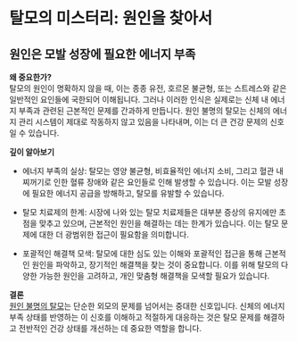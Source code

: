 
# 탈모의 미스터리: 원인을 찾아서

## 원인은 모발 성장에 필요한 에너지 부족

**왜 중요한가?**   
탈모의 원인이 명확하지 않을 때, 이는 종종 유전, 호르몬 불균형, 또는 스트레스와 같은 일반적인 요인들에 국한되어 이해됩니다. 그러나 이러한 인식은 실제로는 신체 내 에너지 부족과 관련된 근본적인 문제를 간과하게 만듭니다. 원인 불명의 탈모는 신체의 에너지 관리 시스템이 제대로 작동하지 않고 있음을 나타내며, 이는 더 큰 건강 문제의 신호일 수 있습니다. 

**깊이 알아보기** 

- 에너지 부족의 실상: 탈모는 영양 불균형, 비효율적인 에너지 소비, 그리고 혈관 내 찌꺼기로 인한 혈류 장애와 같은 요인들로 인해 발생할 수 있습니다. 이는 모발 성장에 필요한 에너지 공급을 방해하고, 탈모를 유발할 수 있습니다. 

- 탈모 치료제의 한계: 시장에 나와 있는 탈모 치료제들은 대부분 증상의 유지에만 초점을 맞추고 있으며, 근본적인 원인을 해결하는 데는 한계가 있습니다. 이는 탈모 문제에 대한 더 광범위한 접근이 필요함을 의미합니다. 

- 포괄적인 해결책 모색: 탈모에 대한 심도 있는 이해와 포괄적인 접근을 통해 근본적인 원인을 파악하고, 장기적인 해결책을 찾는 것이 중요합니다. 이를 위해 탈모의 다양한 가능한 원인을 고려하고, 개인 맞춤형 해결책을 모색할 필요가 있습니다. 

**결론**  
[원인 불명의 탈모](/m04/m0403)는 단순한 외모의 문제를 넘어서는 중대한 신호입니다. 신체의 에너지 부족 상태를 반영하는 이 신호를 이해하고 적절하게 대응하는 것은 탈모 문제를 해결하고 전반적인 건강 상태를 개선하는 데 중요한 역할을 합니다.
<!--stackedit_data:
eyJoaXN0b3J5IjpbMTkzNDYwNjMyMiwxNjc5ODY0MTM1XX0=
-->